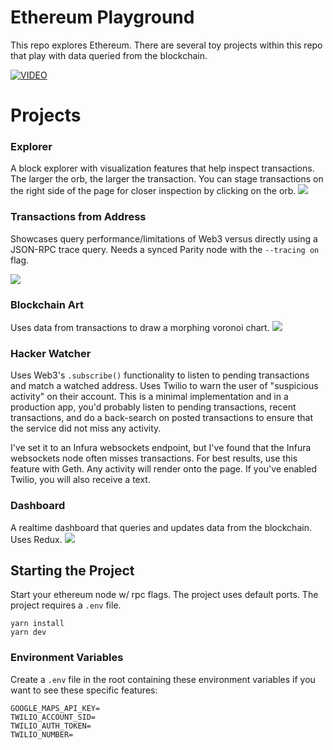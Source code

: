 
# Ethereum Playground
This repo explores Ethereum. There are several toy projects within this repo that play with data queried from the blockchain.

[![VIDEO](http://img.youtube.com/vi/4IMw5-YihZ4/0.jpg)](https://youtu.be/4IMw5-YihZ4)

# Projects

### Explorer
A block explorer with visualization features that help inspect transactions. The larger the orb, the larger the transaction. You can stage transactions on the right side of the page for closer inspection by clicking on the orb.
![](https://github.com/rodocite/ethereum-playground/blob/master/explorer.png)

### Transactions from Address
Showcases query performance/limitations of Web3 versus directly using a JSON-RPC trace query. Needs a synced Parity node with the `--tracing on` flag.

![](https://github.com/rodocite/ethereum-playground/blob/master/queries.png)

### Blockchain Art
Uses data from transactions to draw a morphing voronoi chart.
![](https://github.com/rodocite/ethereum-playground/blob/master/art.gif)

### Hacker Watcher
Uses Web3's `.subscribe()` functionality to listen to pending transactions and match a watched address. Uses Twilio to warn the user of "suspicious activity" on their account. This is a minimal implementation and in a production app, you'd probably listen to pending transactions, recent transactions, and do a back-search on posted transactions to ensure that the service did not miss any activity.

I've set it to an Infura websockets endpoint, but I've found that the Infura websockets node often misses transactions. For best results, use this feature with Geth. Any activity will render onto the page. If you've enabled Twilio, you will also receive a text.

### Dashboard
A realtime dashboard that queries and updates data from the blockchain. Uses Redux.
![](https://github.com/rodocite/ethereum-playground/blob/master/dashboard.png)

## Starting the Project
Start your ethereum node w/ rpc flags. The project uses default ports. The project requires a `.env` file.

```
yarn install
yarn dev
```

### Environment Variables
Create a `.env` file in the root containing these environment variables if you want to see these specific features:
```
GOOGLE_MAPS_API_KEY=
TWILIO_ACCOUNT_SID=
TWILIO_AUTH_TOKEN=
TWILIO_NUMBER=
```